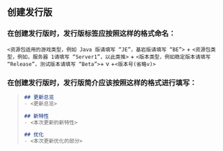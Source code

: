 ## 创建发行版

### 在创建发行版时，发行版标签应按照这样的格式命名：

`<资源包适用的游戏类型，例如 Java 版请填写 “JE”，基岩版请填写 “BE”>` + `<资源包类型，例如，服务器 1请填写 “Server1”，以此类推>` + `<版本类型，例如稳定版本请填写 “Release”，测试版本请填写 “Beta”>`+ v +`<版本号(省略v)>`

### 在创建发行版时，发行版简介应该按照这样的格式进行填写：

>    ```md
> ## 更新总览
>  - <更新总览>
> 
> ## 新特性
>  - <本次更新的新特性>
> 
> ## 优化
>  - <本次更新优化的部分>
>   ```
